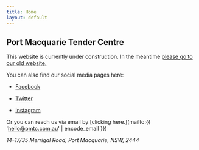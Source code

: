```yaml
---
title: Home
layout: default
---
```


## Port Macquarie Tender Centre

This website is currently under construction. In the meantime [please go to our old website.](https://pmtc.xyz)

You can also find our social media pages here:

- [Facebook](https://facebook.com/tendercentre)

- [Twitter](https://twitter.com/_tendercentre)

- [Instagram](https://instagram.com/tendercentre)

Or you can reach us via email by [clicking here.](mailto:{{ 'hello@pmtc.com.au' | encode_email }})

_14-17/35 Merrigal Road, Port Macquarie, NSW, 2444_

 <!-- LightWidget for Instagram 
<script src="//lightwidget.com/widgets/lightwidget.js"></script><iframe src="//lightwidget.com/widgets/5908e6a3840451d8b0b8b94e99e9712f.html" scrolling="no" allowtransparency="true" class="lightwidget-widget col-md-8"></iframe> -->